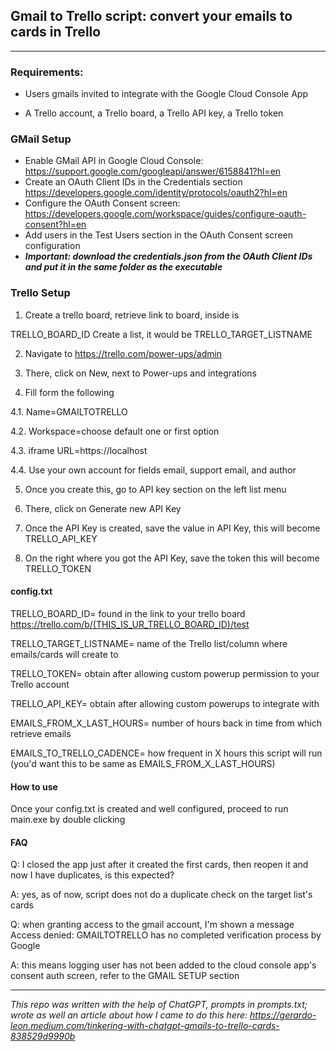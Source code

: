 
## Gmail to Trello script: convert your emails to cards in Trello

--------

### Requirements:

- Users gmails invited to integrate with the Google Cloud Console App

- A Trello account, a Trello board, a Trello API key, a Trello token

  

### GMail Setup

- Enable GMail API in Google Cloud Console: https://support.google.com/googleapi/answer/6158841?hl=en
- Create an OAuth Client IDs in the Credentials section https://developers.google.com/identity/protocols/oauth2?hl=en
- Configure the OAuth Consent screen: https://developers.google.com/workspace/guides/configure-oauth-consent?hl=en
- Add users in the Test Users section in the OAuth Consent screen configuration
- ***Important: download the credentials.json from the OAuth Client IDs and put it in the same folder as the executable*** 


### Trello Setup

  

1. Create a trello board, retrieve link to board, inside is

TRELLO_BOARD_ID Create a list, it would be TRELLO_TARGET_LISTNAME

2. Navigate to https://trello.com/power-ups/admin

3. There, click on New, next to Power-ups and integrations

4. Fill form the following

4.1. Name=GMAILTOTRELLO

4.2. Workspace=choose default one or first option

4.3. iframe URL=https://localhost

4.4. Use your own account for fields email, support email, and author

5. Once you create this, go to API key section on the left list menu

6. There, click on Generate new API Key

7. Once the API Key is created, save the value in API Key, this will become TRELLO_API_KEY

8. On the right where you got the API Key, save the token this will become TRELLO_TOKEN

  

  

#### config.txt

  

TRELLO_BOARD_ID= found in the link to your trello board https://trello.com/b/(THIS_IS_UR_TRELLO_BOARD_ID)/test

TRELLO_TARGET_LISTNAME= name of the Trello list/column where emails/cards will create to

TRELLO_TOKEN= obtain after allowing custom powerup permission to your Trello account

TRELLO_API_KEY= obtain after allowing custom powerups to integrate with

EMAILS_FROM_X_LAST_HOURS= number of hours back in time from which retrieve emails

EMAILS_TO_TRELLO_CADENCE= how frequent in X hours this script will run (you'd want this to be same as EMAILS_FROM_X_LAST_HOURS)

  

#### How to use

  

Once your config.txt is created and well configured, proceed to run main.exe by double clicking

  

#### FAQ

  

Q: I closed the app just after it created the first cards, then reopen it and now I have duplicates, is this expected?

A: yes, as of now, script does not do a duplicate check on the target list's cards

Q: when granting access to the gmail account, I'm shown a message Access denied: GMAILTOTRELLO has no completed verification process by Google

A: this means logging user has not been added to the cloud console app's consent auth screen, refer to the GMAIL SETUP section

  

--------

*This repo was written with the help of ChatGPT, prompts in prompts.txt; wrote as well an article about how I came to do this here: https://gerardo-leon.medium.com/tinkering-with-chatgpt-gmails-to-trello-cards-838529d9990b*